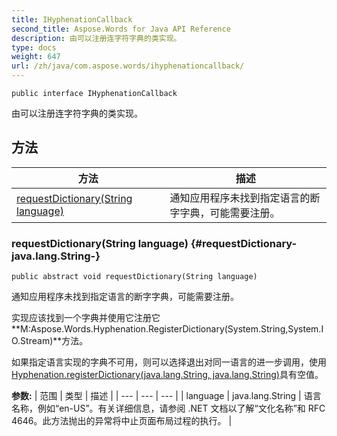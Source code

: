 ```yaml
---
title: IHyphenationCallback
second_title: Aspose.Words for Java API Reference
description: 由可以注册连字符字典的类实现。
type: docs
weight: 647
url: /zh/java/com.aspose.words/ihyphenationcallback/
---
```

```
public interface IHyphenationCallback
```

由可以注册连字符字典的类实现。
## 方法

| 方法 | 描述 |
| --- | --- |
| [requestDictionary(String language)](#requestDictionary-java.lang.String-) | 通知应用程序未找到指定语言的断字字典，可能需要注册。 |
### requestDictionary(String language) {#requestDictionary-java.lang.String-}
```
public abstract void requestDictionary(String language)
```


通知应用程序未找到指定语言的断字字典，可能需要注册。

实现应该找到一个字典并使用它注册它**M:Aspose.Words.Hyphenation.RegisterDictionary(System.String,System.IO.Stream)**方法。

如果指定语言实现的字典不可用，则可以选择退出对同一语言的进一步调用，使用[Hyphenation.registerDictionary(java.lang.String, java.lang.String)](../../com.aspose.words/hyphenation\#registerDictionary-java.lang.String--java.lang.String-)具有空值。

**参数:**
| 范围 | 类型 | 描述 |
| --- | --- | --- |
| language | java.lang.String | 语言名称，例如“en-US”。有关详细信息，请参阅 .NET 文档以了解“文化名称”和 RFC 4646。此方法抛出的异常将中止页面布局过程的执行。 |
